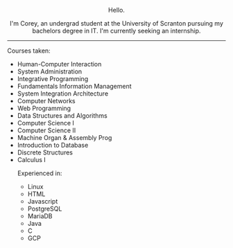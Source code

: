 <p align="center">Hello.</p>
<p align="center">I'm Corey, an undergrad student at the University of Scranton pursuing my bachelors degree in IT. I'm currently seeking an internship.</p>
<hr>

<p>Courses taken:</p>
<ul>
    <li>Human-Computer Interaction
    <li>System Administration
    <li>Integrative Programming
    <li>Fundamentals Information Management
    <li>System Integration Architecture
    <li>Computer Networks
    <li>Web Programming
    <li>Data Structures and Algorithms
    <li>Computer Science I
    <li>Computer Science II
    <li>Machine Organ & Assembly Prog
    <li>Introduction to Database
    <li>Discrete Structures
    <li>Calculus I

<BR>
<p>Experienced in:</p>
<ul>
  <li>Linux
  <li>HTML
  <li>Javascript
  <li>PostgreSQL
  <li>MariaDB
  <li>Java
  <li>C
  <li>GCP
</ul>
